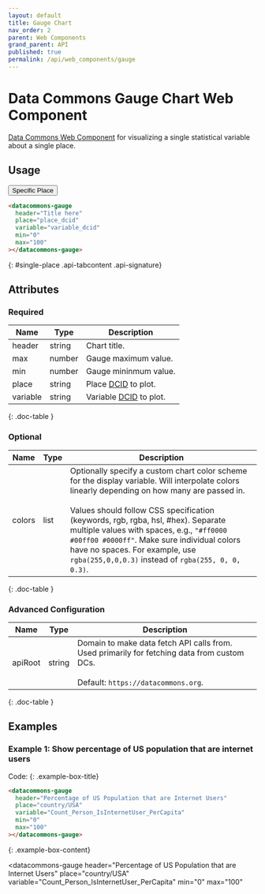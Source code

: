 ```yaml
---
layout: default
title: Gauge Chart
nav_order: 2
parent: Web Components
grand_parent: API
published: true
permalink: /api/web_components/gauge
---
```


# Data Commons Gauge Chart Web Component

[Data Commons Web Component](/api/web_components/) for visualizing a single statistical variable about a single place.

## Usage

<div class="api-tab">
  <button id="get-button" class="api-tablink" onclick="openTab(event, 'single-place')">
    Specific Place
  </button>
</div>

```html
<datacommons-gauge
  header="Title here"
  place="place_dcid"
  variable="variable_dcid"
  min="0"
  max="100"
></datacommons-gauge>
```
{: #single-place .api-tabcontent .api-signature}

<script src="/assets/js/syntax_highlighting.js"></script>
<script src="/assets/js/api-doc-tabs.js"></script>

## Attributes

### Required

| Name     | Type   | Description                                   |
| -------- | ------ | --------------------------------------------- |
| header   | string | Chart title.                                  |
| max      | number | Gauge maximum value.                          |
| min      | number | Gauge mininmum value.                         |
| place    | string | Place [DCID](/glossary.html#dcid) to plot.    |
| variable | string | Variable [DCID](/glossary.html#dcid) to plot. |
{: .doc-table }

### Optional

| Name   | Type | Description                                                                                                                                                                                                                                                                                                                                                                                                                     |
| ------ | ---- | ------------------------------------------------------------------------------------------------------------------------------------------------------------------------------------------------------------------------------------------------------------------------------------------------------------------------------------------------------------------------------------------------------------------------------- |
| colors | list | Optionally specify a custom chart color scheme for the display variable. Will interpolate colors linearly depending on how many are passed in.<br /><br />Values should follow CSS specification (keywords, rgb, rgba, hsl, #hex). Separate multiple values with spaces, e.g., `"#ff0000 #00ff00 #0000ff"`. Make sure individual colors have no spaces. For example, use `rgba(255,0,0,0.3)` instead of `rgba(255, 0, 0, 0.3)`. |
{: .doc-table }

### Advanced Configuration

| Name    | Type   | Description                                                                                                                                |
| ------- | ------ | ------------------------------------------------------------------------------------------------------------------------------------------ |
| apiRoot | string | Domain to make data fetch API calls from. Used primarily for fetching data from custom DCs.<br /><br />Default: `https://datacommons.org`. |
{: .doc-table }

## Examples

### Example 1: Show percentage of US population that are internet users

Code:
{: .example-box-title}
```html
<datacommons-gauge
  header="Percentage of US Population that are Internet Users"
  place="country/USA"
  variable="Count_Person_IsInternetUser_PerCapita"
  min="0"
  max="100"
></datacommons-gauge>
```
{: .example-box-content}

<datacommons-gauge
  header="Percentage of US Population that are Internet Users"
  place="country/USA"
  variable="Count_Person_IsInternetUser_PerCapita"
  min="0"
  max="100"
></datacommons-gauge>
